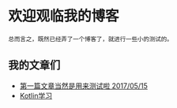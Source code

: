 # 欢迎观临我的博客

    总而言之，既然已经弄了一个博客了，就进行一些小的测试的。

## 我的文章们

- [第一篇文章当然是用来测试啦 2017/05/15](https://traburiss.github.io/page/firstPage)
- [Kotlin学习](https://traburiss.github.io/page/Kotlin)